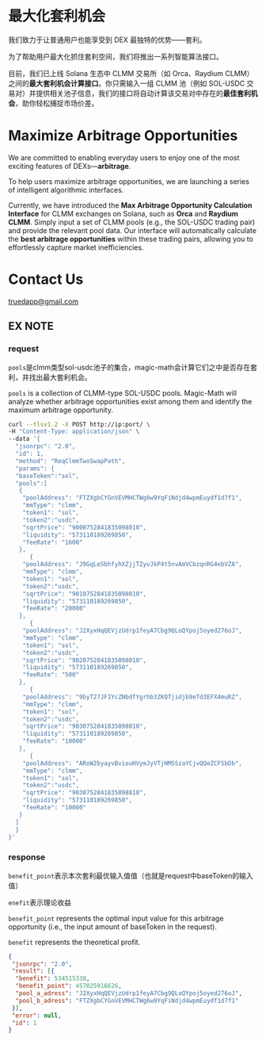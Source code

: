 # 最大化套利机会

我们致力于让普通用户也能享受到 DEX 最独特的优势——套利。

为了帮助用户最大化抓住套利空间，我们将推出一系列智能算法接口。

目前，我们已上线 Solana 生态中 CLMM 交易所（如 Orca、Raydium CLMM）之间的**最大套利机会计算接口**。你只需输入一组 CLMM 池（例如 SOL-USDC 交易对）并提供相关池子信息，我们的接口将自动计算该交易对中存在的**最佳套利机会**，助你轻松捕捉市场价差。



# Maximize Arbitrage Opportunities

We are committed to enabling everyday users to enjoy one of the most exciting features of DEXs—**arbitrage**.

To help users maximize arbitrage opportunities, we are launching a series of intelligent algorithmic interfaces.

Currently, we have introduced the **Max Arbitrage Opportunity Calculation Interface** for CLMM exchanges on Solana, such as **Orca** and **Raydium CLMM**. Simply input a set of CLMM pools (e.g., the SOL-USDC trading pair) and provide the relevant pool data. Our interface will automatically calculate the **best arbitrage opportunities** within these trading pairs, allowing you to effortlessly capture market inefficiencies.

# Contact Us

truedapp@gmail.com

## EX NOTE

### request

`pools`是clmm类型sol-usdc池子的集合，magic-math会计算它们之中是否存在套利，并找出最大套利机会。

`pools` is a collection of CLMM-type SOL-USDC pools. Magic-Math will analyze whether arbitrage opportunities exist among them and identify the maximum arbitrage opportunity.

```sh
curl --tlsv1.2 -X POST http://ip:port/ \
-H "Content-Type: application/json" \
--data '{
  "jsonrpc": "2.0",
  "id": 1,
  "method": "ReqClmmTwoSwapPath",
  "params": {
  "baseToken":"sol",
  "pools":[
   {
    "poolAddress": "FTZXgbCYGnVEVMHCTWg6w9YqFiNdjd4wpmEuydf1d7f1",
    "mmType": "clmm",
    "token1": "sol",
    "token2":"usdc",
    "sqrtPrice": "9000752841835098010",
    "liquidity": "573110189269850",
    "feeRate": "1600"
   },
      {
    "poolAddress": "J9GqLeSbhfyhXZjjTZyvJkP4t5nvAmVCbzqnRG4ebVZA",
    "mmType": "clmm",
    "token1": "sol",
    "token2":"usdc",
    "sqrtPrice": "9010752841835098010",
    "liquidity": "573110189269850",
    "feeRate": "20000"
   },
      {
    "poolAddress": "J2XyxHqQEVjzUdrp1feyA7Cbg9QLoQYpoj5oyed276oJ",
    "mmType": "clmm",
    "token1": "sol",
    "token2":"usdc",
    "sqrtPrice": "9020752841835098010",
    "liquidity": "573110189269850",
    "feeRate": "500"
   },
      {
    "poolAddress": "9byT27JF1YcZNbdfYgrhb3ZKQTjidjb9eTd3EFX4muRZ",
    "mmType": "clmm",
    "token1": "sol",
    "token2":"usdc",
    "sqrtPrice": "9030752841835098010",
    "liquidity": "573110189269850",
    "feeRate": "10000"
   },
      {
    "poolAddress": "ARoW2byayvBviouHVymJyVTjHM5SzaYCjvQQeZCFSbDb",
    "mmType": "clmm",
    "token1": "sol",
    "token2":"usdc",
    "sqrtPrice": "9030752841835098810",
    "liquidity": "573110189269850",
    "feeRate": "10000"
   }
  ]
  }
}'
```

### response

`benefit_point`表示本次套利最优输入值值（也就是request中baseToken的输入值）

`enefit`表示理论收益

`benefit_point` represents the optimal input value for this arbitrage opportunity (i.e., the input amount of baseToken in the request).

`benefit` represents the theoretical profit.

```json
{
 "jsonrpc": "2.0",
 "result": [{
  "benefit": 534515338,
  "benefit_point": 457025916626,
  "pool_a_adress": "J2XyxHqQEVjzUdrp1feyA7Cbg9QLoQYpoj5oyed276oJ",
  "pool_b_adress": "FTZXgbCYGnVEVMHCTWg6w9YqFiNdjd4wpmEuydf1d7f1"
 }],
 "error": null,
 "id": 1
}
```
